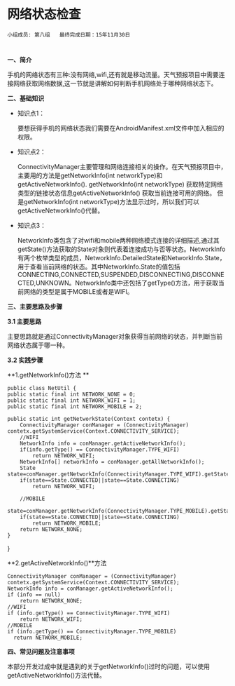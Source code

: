 # 网络状态检查


    小组成员: 第八组   最终完成日期：15年11月30日
# 

**一、简介**

   手机的网络状态有三种:没有网络,wifi,还有就是移动流量。天气预报项目中需要连接网络获取网络数据,这一节就是讲解如何判断手机网络处于哪种网络状态下。

**二、基础知识**


   
* 知识点1：

    要想获得手机的网络状态我们需要在AndroidManifest.xml文件中加入相应的权限。
       <uses-permission android:name="android.permission.ACCESS_NETWORK_STATE"/>
 

* 知识点2：

    ConnectivityManager主要管理和网络连接相关的操作。在天气预报项目中，主要用的方法是getNetworkInfo(int networkType)和getActiveNetworkInfo().
    getNetworkInfo(int networkType) 获取特定网络类型的链接状态信息getActiveNetworkInfo() 获取当前连接可用的网络。
    但是getNetworkInfo(int networkType)方法显示过时，所以我们可以getActiveNetworkInfo()代替。


* 知识点3：

     NetworkInfo类包含了对wifi和mobile两种网络模式连接的详细描述,通过其getState()方法获取的State对象则代表着连接成功与否等状态。NetworkInfo有两个枚举类型的成员，NetworkInfo.DetailedState和NetworkInfo.State，用于查看当前网络的状态。其中NetworkInfo.State的值包括CONNECTING,CONNECTED,SUSPENDED,DISCONNECTING,DISCONNECTED,UNKNOWN。NetworkInfo类中还包括了getType()方法，用于获取当前网络的类型是属于MOBILE或者是WIFI。


   

**三、主要思路及步骤**

**3.1 主要思路**

主要思路就是通过ConnectivityManager对象获得当前网络的状态，并判断当前网络状态属于哪一种。

**3.2 实践步骤**

**1.getNetworkInfo()方法 **
    
    public class NetUtil {
    public static final int NETWORK_NONE = 0;
    public static final int NETWORK_WIFI = 1;
    public static final int NETWORK_MOBILE = 2;

    public static int getNetworkState(Context contetx) {
        ConnectivityManager conManager = (ConnectivityManager) contetx.getSystemService(Context.CONNECTIVITY_SERVICE);
        //WIFI
        NetworkInfo info = conManager.getActiveNetworkInfo();
        if(info.getType() == ConnectivityManager.TYPE_WIFI)
            return NETWORK_WIFI;
        NetworkInfo[] networkInfo = conManager.getAllNetworkInfo();
        State state=conManager.getNetworkInfo(ConnectivityManager.TYPE_WIFI).getState();
        if(state==State.CONNECTED||state==State.CONNECTING)
            return NETWORK_WIFI;

        //MOBILE
         state=conManager.getNetworkInfo(ConnectivityManager.TYPE_MOBILE).getState();
        if(state==State.CONNECTED||state==State.CONNECTING)
            return NETWORK_MOBILE;
        return NETWORK_NONE;
    }
}


**2.getActiveNetworkInfo()**方法 

    ConnectivityManager conManager = (ConnectivityManager) contetx.getSystemService(Context.CONNECTIVITY_SERVICE);   
    NetworkInfo info = conManager.getActiveNetworkInfo();  
    if (info == null)
        return NETWORK_NONE; 
    //WIFI
    if (info.getType() == ConnectivityManager.TYPE_WIFI)  
        return NETWORK_WIFI;  
    //MOBILE  
    if (info.getType() == ConnectivityManager.TYPE_MOBILE)              
      return NETWORK_MOBILE;


**四、常见问题及注意事项**

本部分开发过成中就是遇到的关于getNetworkInfo()过时的问题，可以使用getActiveNetworkInfo()方法代替。

